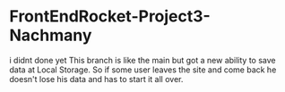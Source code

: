 # FrontEndRocket-Project3-Nachmany
i didnt done yet
This branch is like the main but got a new ability to save data at Local Storage.
So if some user leaves the site and come back he doesn't lose his data and has to start it all over.
